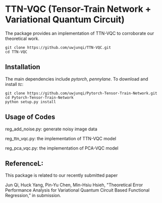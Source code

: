 # TTN-VQC (Tensor-Train Network + Variational Quantum Circuit)

The package provides an implementation of TTN-VQC to corroborate our theoretical work. 

```
git clone https://github.com/uwjunqi/TTN-VQC.git
cd TTN-VQC
```

## Installation

The main dependencies include *pytorch*, *pennylane*. To download and install *tc*:

```
git clone https://github.com/uwjunqi/Pytorch-Tensor-Train-Network.git
cd Pytorch-Tensor-Train-Network
python setup.py install
```

## Usage of Codes

reg_add_noise.py: generate noisy image data

reg_ttn_vqc.py: the implementation of TTN-VQC model

reg_pca_vqc.py: the implementation of PCA-VQC model

## ReferenceL:

This package is related to our recently submitted paper 

Jun Qi, Huck Yang, Pin-Yu Chen, Min-Hsiu Hsieh, "Theoretical Error Performance Analysis for Variational Quantum Circuit Based Functional Regression,” in submission.
